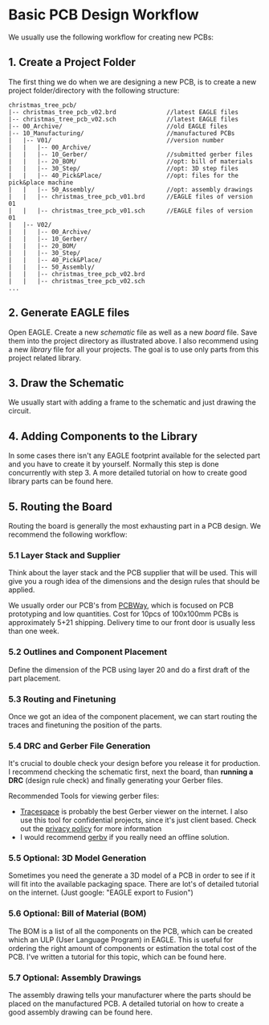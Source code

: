 # Basic PCB Design Workflow

We usually use the following workflow for creating new PCBs:

## 1. Create a Project Folder
The first thing we do when we are designing a new PCB, is to create a new project folder/directory with the following structure:

```
christmas_tree_pcb/
|-- christmas_tree_pcb_v02.brd              //latest EAGLE files
|-- christmas_tree_pcb_v02.sch              //latest EAGLE files
|-- 00_Archive/                             //old EAGLE files
|-- 10_Manufacturing/                       //manufactured PCBs
|   |-- V01/                                //version number
|   |   |-- 00_Archive/
|   |   |-- 10_Gerber/                      //submitted gerber files
|   |   |-- 20_BOM/                         //opt: bill of materials
|   |   |-- 30_Step/                        //opt: 3D step files
|   |   |-- 40_Pick&Place/                  //opt: files for the pick&place machine
|   |   |-- 50_Assembly/                    //opt: assembly drawings
|   |   |-- christmas_tree_pcb_v01.brd      //EAGLE files of version 01
|   |   |-- christmas_tree_pcb_v01.sch      //EAGLE files of version 01
|   |-- V02/
|   |   |-- 00_Archive/
|   |   |-- 10_Gerber/
|   |   |-- 20_BOM/
|   |   |-- 30_Step/
|   |   |-- 40_Pick&Place/
|   |   |-- 50_Assembly/
|   |   |-- christmas_tree_pcb_v02.brd
|   |   |-- christmas_tree_pcb_v02.sch
...
```

## 2. Generate EAGLE files
Open EAGLE. Create a new *schematic* file as well as a new *board* file. Save them into the project directory as illustrated above. I also recommend using a new *library* file for all your projects. The goal is to use only parts from this project related library.

## 3. Draw the Schematic
We usually start with adding a frame to the schematic and just drawing the circuit.

## 4. Adding Components to the Library
In some cases there isn't any EAGLE footprint available for the selected part and you have to create it by yourself. Normally this step is done concurrently with step 3.
A more detailed tutorial on how to create good library parts can be found here.

## 5. Routing the Board
Routing the board is generally the most exhausting part in a PCB design. We recommend the following workflow:

### 5.1 Layer Stack and Supplier
Think about the layer stack and the PCB supplier that will be used. This will give you a rough idea of the dimensions and the design rules that should be applied.

We usually order our PCB's from [PCBWay](https://www.pcbway.com/), which is focused on PCB prototyping and low quantities. Cost for 10pcs of 100x100mm PCBs is approximately 5$+21$ shipping. Delivery time to our front door is usually less than one week.

### 5.2 Outlines and Component Placement
Define the dimension of the PCB using layer 20 and do a first draft of the part placement.

### 5.3 Routing and Finetuning
Once we got an idea of the component placement, we can start routing the traces and finetuning the position of the parts.

### 5.4 DRC and Gerber File Generation
It's crucial to double check your design before you release it for production. I recommend checking the schematic first, next the board, than **running a DRC** (design rule check) and finally generating your Gerber files.

Recommended Tools for viewing gerber files:
- [Tracespace](https://tracespace.io/view/) is probably the best Gerber viewer on the internet. I also use this tool for confidential projects, since it's just client based. Check out the [privacy policy](https://github.com/tracespace/tracespace/blob/v4.2.0/PRIVACY.md) for more information
- I would recommend [gerbv](https://sourceforge.net/projects/gerbv/) if you really need an offline solution.

### 5.5 Optional: 3D Model Generation
Sometimes you need the generate a 3D model of a PCB in order to see if it will fit into the available packaging space.
There are lot's of detailed tutorial on the internet. (Just google: "EAGLE export to Fusion")

### 5.6 Optional: Bill of Material (BOM)
The BOM is a list of all the components on the PCB, which can be created which an ULP (User Language Program) in EAGLE. This is useful for ordering the right amount of components or estimation the total cost of the PCB.
I've written a tutorial for this topic, which can be found here.

### 5.7 Optional: Assembly Drawings
The assembly drawing tells your manufacturer where the parts should be placed on the manufactured PCB.
A detailed tutorial on how to create a good assembly drawing can be found here.
